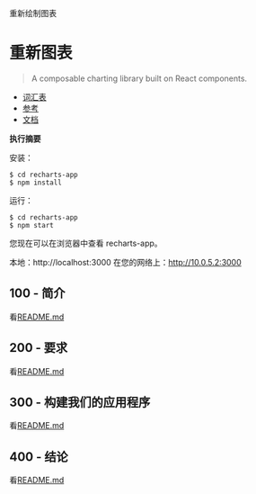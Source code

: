 重新绘制图表

# 重新图表

> A composable charting library built on React components.

-   [词汇表](./GLOSSARY.md)
-   [参考](./REFERENCES.md)
-   [文档](./DOCUMENTATION.md)

**执行摘要**

安装：

    $ cd recharts-app
    $ npm install

运行：

    $ cd recharts-app
    $ npm start

您现在可以在浏览器中查看 recharts-app。

本地：http&#x3A;//localhost:3000
  在您的网络上：<http://10.0.5.2:3000>

## 100 - 简介

看[README.md](./100/README.md)

## 200 - 要求

看[README.md](./200/README.md)

## 300 - 构建我们的应用程序

看[README.md](./300/README.md)

## 400 - 结论

看[README.md](./400/README.md)
